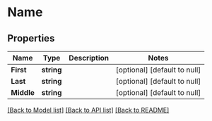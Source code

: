# Name

## Properties
Name | Type | Description | Notes
------------ | ------------- | ------------- | -------------
**First** | **string** |  | [optional] [default to null]
**Last** | **string** |  | [optional] [default to null]
**Middle** | **string** |  | [optional] [default to null]

[[Back to Model list]](../README.md#documentation-for-models) [[Back to API list]](../README.md#documentation-for-api-endpoints) [[Back to README]](../README.md)


